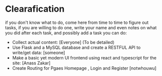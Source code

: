 # Clearafication

if you don't know what to do, come here from time to time to figure out tasks, if you are willing to do one, write your name and even notes on what you did after each task, and possibly add a task you can do:

- Collect actual content: [Everyone] (To be detailed)
- Use Flask and a MySQL database and create a RESTFUL API to write/get data: [someone]
- Make a basic yet modern UI frontend using react and typescript for the site: [Anass Zakar]
- Create Routing for Pgaes Homepage , Login and Register [notwhouwu]

